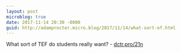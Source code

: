 ```yaml
---
layout: post
microblog: true
date: 2017-11-14 20:30 -0000
guid: http://adamprocter.micro.blog/2017/11/14/what-sort-of.html
---
```

What sort of TEF do students really want? - [dctr.pro/21n](http://dctr.pro/21n)

